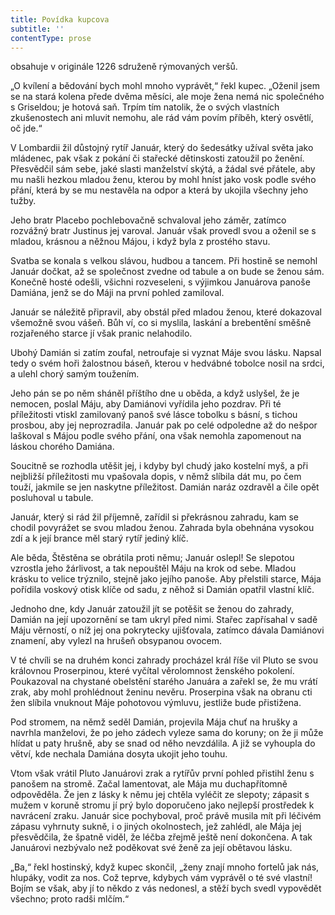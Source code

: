 ```yaml
---
title: Povídka kupcova
subtitle: ''
contentType: prose
---
```


<section>

obsahuje v originále 1226 sdruženě rýmovaných veršů.

</section>

<section>

„O kvílení a bědování bych mohl mnoho vyprávět,“ řekl kupec. „Oženil jsem se na stará kolena přede dvěma měsíci, ale moje žena nemá nic společného s Griseldou; je hotová saň. Trpím tím natolik, že o svých vlastních zkušenostech ani mluvit nemohu, ale rád vám povím příběh, který osvětlí, oč jde.“

V Lombardii žil důstojný rytíř Január, který do šedesátky užíval světa jako mládenec, pak však z pokání či stařecké dětinskosti zatoužil po ženění. Přesvědčil sám sebe, jaké slasti manželství skýtá, a žádal své přátele, aby mu našli hezkou mladou ženu, kterou by mohl hníst jako vosk podle svého přání, která by se mu nestavěla na odpor a která by ukojila všechny jeho tužby.

Jeho bratr Placebo pochlebovačně schvaloval jeho záměr, zatímco rozvážný bratr Justinus jej varoval. Január však provedl svou a oženil se s mladou, krásnou a něžnou Májou, i když byla z prostého stavu.

Svatba se konala s velkou slávou, hudbou a tancem. Při hostině se nemohl Január dočkat, až se společnost zvedne od tabule a on bude se ženou sám. Konečně hosté odešli, všichni rozveseleni, s výjimkou Januárova panoše Damiána, jenž se do Máji na první pohled zamiloval.

Január se náležitě připravil, aby obstál před mladou ženou, které dokazoval všemožně svou vášeň. Bůh ví, co si myslila, laskání a brebentění směšně rozjařeného starce jí však pranic nelahodilo.

Ubohý Damián si zatím zoufal, netroufaje si vyznat Máje svou lásku. Napsal tedy o svém hoři žalostnou báseň, kterou v hedvábné tobolce nosil na srdci, a ulehl chorý samým toužením.

Jeho pán se po něm sháněl příštího dne u oběda, a když uslyšel, že je nemocen, poslal Máju, aby Damiánovi vyřídila jeho pozdrav. Při té příležitosti vtiskl zamilovaný panoš své lásce tobolku s básní, s tichou prosbou, aby jej neprozradila. Január pak po celé odpoledne až do nešpor laškoval s Májou podle svého přání, ona však nemohla zapomenout na láskou chorého Damiána.

Soucitně se rozhodla utěšit jej, i kdyby byl chudý jako kostelní myš, a při nejbližší příležitosti mu vpašovala dopis, v němž slíbila dát mu, po čem touží, jakmile se jen naskytne příležitost. Damián naráz ozdravěl a čile opět posluhoval u tabule.

Január, který si rád žil příjemně, zařídil si překrásnou zahradu, kam se chodil povyrážet se svou mladou ženou. Zahrada byla obehnána vysokou zdí a k její brance měl starý rytíř jediný klíč.

Ale běda, Štěstěna se obrátila proti němu; Január oslepl! Se slepotou vzrostla jeho žárlivost, a tak nepouštěl Máju na krok od sebe. Mladou krásku to velice trýznilo, stejně jako jejího panoše. Aby přelstili starce, Mája pořídila voskový otisk klíče od sadu, z něhož si Damián opatřil vlastní klíč.

Jednoho dne, kdy Január zatoužil jít se potěšit se ženou do zahrady, Damián na její upozornění se tam ukryl před nimi. Stařec zapřísahal v sadě Máju věrností, o níž jej ona pokrytecky ujišťovala, zatímco dávala Damiánovi znamení, aby vylezl na hrušeň obsypanou ovocem.

V té chvíli se na druhém konci zahrady procházel král říše vil Pluto se svou královnou Proserpinou, které vyčítal věrolomnost ženského pokolení. Poukazoval na chystané obelstění starého Januára a zařekl se, že mu vrátí zrak, aby mohl prohlédnout ženinu nevěru. Proserpina však na obranu cti žen slíbila vnuknout Máje pohotovou výmluvu, jestliže bude přistižena.

Pod stromem, na němž seděl Damián, projevila Mája chuť na hrušky a navrhla manželovi, že po jeho zádech vyleze sama do koruny; on že ji může hlídat u paty hrušně, aby se snad od něho nevzdálila. A již se vyhoupla do větví, kde nechala Damiána dosyta ukojit jeho touhu.

Vtom však vrátil Pluto Januárovi zrak a rytířův první pohled přistihl ženu s panošem na stromě. Začal lamentovat, ale Mája mu duchapřítomně odpověděla. Že jen z lásky k němu jej chtěla vyléčit ze slepoty; zápasit s mužem v koruně stromu jí prý bylo doporučeno jako nejlepší prostředek k navrácení zraku. Január sice pochyboval, proč právě musila mít při léčivém zápasu vyhrnuty sukně, i o jiných okolnostech, jež zahlédl, ale Mája jej přesvědčila, že špatně viděl, že léčba zřejmě ještě není dokončena. A tak Januárovi nezbývalo než poděkovat své ženě za její obětavou lásku.

„Ba,“ řekl hostinský, když kupec skončil, „ženy znají mnoho fortelů jak nás, hlupáky, vodit za nos. Což teprve, kdybych vám vyprávěl o té své vlastní! Bojím se však, aby jí to někdo z vás nedonesl, a stěží bych svedl vypovědět všechno; proto radši mlčím.“

</section>

[^1]: Láska vítězí nade vším. _Pozn. překl._

[^2]: Je otázka, kterého ustanovení práva použít. Fráze, kterou půhončí nejčastěji slyšel při soudních přelíčeních. _Pozn. překl._

[^3]: Požehnejte – častý výkřik vyjadřující překvapení nebo hrůzu a přivolávající požehnání svatých ochránců. _Pozn. překl._

[^4]: Jed. _Pozn. překl._

[^5]: Do tvých rukou (se odevzdáváme, Pane) – z lat. modlitby. _Pozn. překl._

[^6]: Kdo tam? _Pozn. překl._

[^7]: Živitelko vykupitelov – označení matky Ježíšovy. _Pozn. překl._

[^8]: Probůh. _Pozn. překl._

[^9]: Na počátku (bylo slovo). Úvodní věta biblického evangelia sv. Jana. _Pozn. překl._

[^10]: Žena je mužova zkáza. Chaucer ve svém smyslu pro humor nechá Kokrháče překládat tento výrok právě opačně. _Pozn. překl._

[^11]: Kořen všeho zla je chtíč. _Pozn. překl._

[^12]: Mnohokrát děkuji. _Pozn. překl._

[^13]: Jako přednášející profesor, tedy zasvěceně. _Pozn. překl._

[^14]: Ty, který s otcem (Bohem a Duchem svátým žiješ a kraluješ jako Bůh po všechna století. Amen.). Začátek latinské žehnací formule. _Pozn. překl._

[^15]: Bůh s tímto domem – pozdrav. _Pozn. překl._

[^16]: Pravím vám bez pochyby. _Pozn. překl._

[^17]: Vyneslo srdce mé (slovo dobré) – latinská slovní hříčka, začátek pětačtyřicátého biblického žalmu, současně eructare znamená „říhati“. _Pozn. překl._

[^18]: Vyhovím, zalíbím se. Podle prvního slova biblického žalmu a křesťanského hymnu. _Pozn. překl._

[^19]: Vysvětlování neznámého pojmu ještě méně známým. _Pozn. překl._

[^20]: Doslov je obsažen v knižním vydání titulu, vzhledem k licenčním omezením nemohl být převzat do e-knihy. _Pozn. red._

[^21]: V zájmu srozumitelnosti textu a současně plynulosti četby jsou vysvětlivky cizojazyčných (většinou latinských) výrazů připojeny přímo k místu použití těchto slov či úsloví. _Pozn. red._
